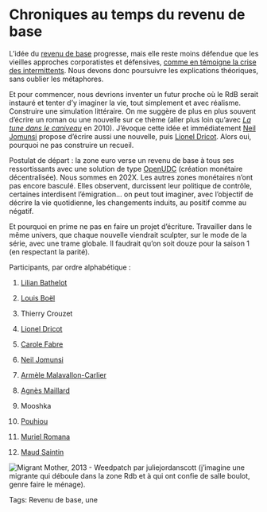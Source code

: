 # Chroniques au temps du revenu de base

L’idée du [revenu de base](http://blog.tcrouzet.com/tag/revenu-de-base/) progresse, mais elle reste moins défendue que les vieilles approches corporatistes et défensives, [comme en témoigne la crise des intermittents](http://blog.tcrouzet.com/2014/06/13/crise-des-intermittents-une-belle-opportunite/). Nous devons donc poursuivre les explications théoriques, sans oublier les métaphores.<span id="more-36028"></span>

Et pour commencer, nous devrions inventer un futur proche où le RdB serait instauré et tenter d’y imaginer la vie, tout simplement et avec réalisme. Construire une simulation littéraire. On me suggère de plus en plus souvent d’écrire un roman ou une nouvelle sur ce thème (aller plus loin qu’avec [*La tune dans le caniveau*](http://blog.tcrouzet.com/tune-caniveau/) en 2010). J’évoque cette idée et immédiatement [Neil Jomunsi](https://twitter.com/NeilJomunsi/status/477410627527671809) propose d’écrire aussi une nouvelle, puis [Lionel Dricot](https://twitter.com/ploum/status/477411068047015936). Alors oui, pourquoi ne pas construire un recueil.

Postulat de départ : la zone euro verse un revenu de base à tous ses ressortissants avec une solution de type [OpenUDC](http://www.openudc.org/) (création monétaire décentralisée). Nous sommes en 202X. Les autres zones monétaires n’ont pas encore basculé. Elles observent, durcissent leur politique de contrôle, certaines interdisent l’émigration… on peut tout imaginer, avec l’objectif de décrire la vie quotidienne, les changements induits, au positif comme au négatif.

Et pourquoi en prime ne pas en faire un projet d’écriture. Travailler dans le même univers, que chaque nouvelle viendrait sculpter, sur le mode de la série, avec une trame globale. Il faudrait qu’on soit douze pour la saison 1 (en respectant la parité).

<a name="rdb"></a>Participants, par ordre alphabétique :

1. [Lilian Bathelot](http://lilian.bathelot.free.fr/)

2. [Louis Boël](http://sortirdelacriseparlehaut.overblog.com/)

3. Thierry Crouzet

4. [Lionel Dricot](http://ploum.net/)

5. [Carole Fabre](http://www.reglesdejeux.com/)

6. [Neil Jomunsi](http://page42.org/)

7. [Armèle Malavallon-Carlier](https://www.facebook.com/armele.malavalloncarlier)

8. [Agnès Maillard](http://blog.monolecte.fr/)

9. Mooshka

10. [Pouhiou](http://pouhiou.com/)

11. [Muriel Romana](http://www.muriel-romana.com/)

12. [Maud Saintin](http://maudsaintin.blogspot.fr/)

![Migrant Mother, 2013 - Weedpatch par juliejordanscott (j’imagine une migrante qui déboule dans la zone Rdb et à qui ont confie de salle boulot, genre faire le ménage).](http://blog.tcrouzet.comhttps://tcrouzet.com/images_tc/2014/06/migrant-600x836.jpg)



Tags: Revenu de base, une